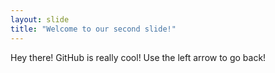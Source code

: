 ```yaml
---
layout: slide
title: "Welcome to our second slide!"
---
```

Hey there! GitHub is really cool!
Use the left arrow to go back!